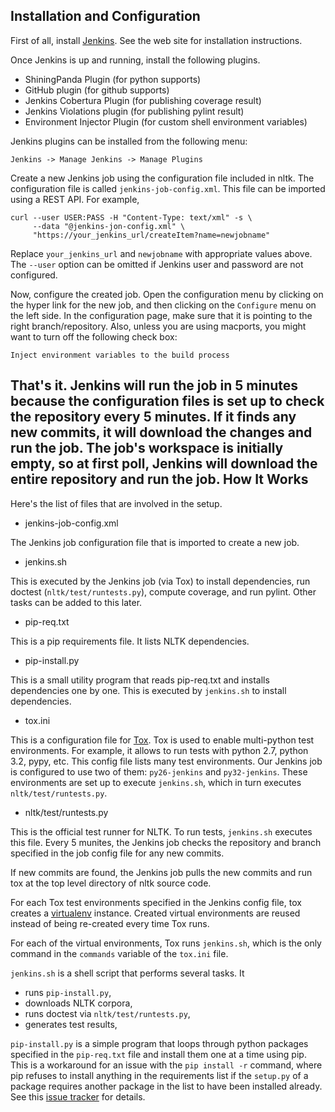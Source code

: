 Installation and Configuration
------------------------------

First of all, install [Jenkins](http://jenkins-ci.org/). See the web site for installation instructions.

Once Jenkins is up and running, install the following plugins.
 * ShiningPanda Plugin (for python supports)
 * GitHub plugin (for github supports)
 * Jenkins Cobertura Plugin (for publishing coverage result)
 * Jenkins Violations plugin (for publishing pylint result)
 * Environment Injector Plugin (for custom shell environment variables)

Jenkins plugins can be installed from the following menu:

    Jenkins -> Manage Jenkins -> Manage Plugins

Create a new Jenkins job using the configuration file included in nltk. The configuration file is called `jenkins-job-config.xml`. This file can be imported using a REST API. For example,

    curl --user USER:PASS -H "Content-Type: text/xml" -s \
         --data "@jenkins-jon-config.xml" \
         "https://your_jenkins_url/createItem?name=newjobname"

Replace `your_jenkins_url` and `newjobname` with appropriate values above. The `--user` option can be omitted if Jenkins user and password are not configured.

Now, configure the created job. Open the configuration menu by clicking on the hyper link for the new job, and then clicking on the `Configure` menu on the left side. In the configuration page, make sure that it is pointing to the right branch/repository. Also, unless you are using macports, you might want to turn off the following check box:

    Inject environment variables to the build process

That's it. Jenkins will run the job in 5 minutes because the configuration files is set up to check the repository every 5 minutes. If it finds any new commits, it will download the changes and run the job. The job's workspace is initially empty, so at first poll, Jenkins will download the entire repository and run the job.
How It Works
------------

Here's the list of files that are involved in the setup.

* jenkins-job-config.xml

 The Jenkins job configuration file that is imported to create a new job.

* jenkins.sh

 This is executed by the Jenkins job (via Tox) to install dependencies, run doctest (`nltk/test/runtests.py`), compute coverage, and run pylint. Other tasks can be added to this later.

* pip-req.txt

 This is a pip requirements file. It lists NLTK dependencies.

* pip-install.py

 This is a small utility program that reads pip-req.txt and installs dependencies one by one. This is executed by `jenkins.sh` to install dependencies.

* tox.ini

 This is a configuration file for [Tox](http://tox.readthedocs.org/en/latest/). Tox is used to enable multi-python test environments. For example, it allows to run tests with python 2.7, python 3.2, pypy, etc. This config file lists many test environments. Our Jenkins job is configured to use two of them: `py26-jenkins` and `py32-jenkins`. These environments are set up to execute `jenkins.sh`, which in turn executes `nltk/test/runtests.py`.

* nltk/test/runtests.py

 This is the official test runner for NLTK. To run tests, `jenkins.sh` executes this file.
Every 5 munites, the Jenkins job checks the repository and branch specified in the job config file for any new commits.

If new commits are found, the Jenkins job pulls the new commits and run tox at the top level directory of nltk source code.

For each Tox test environments specified in the Jenkins config file, tox creates a [virtualenv](http://www.virtualenv.org/) instance. Created virtual environments are reused instead of being re-created every time Tox runs.

For each of the virtual environments, Tox runs `jenkins.sh`, which is the only command in the `commands` variable of the `tox.ini` file.

`jenkins.sh` is a shell script that performs several tasks. It
 * runs `pip-install.py`,
 * downloads NLTK corpora,
 * runs doctest via `nltk/test/runtests.py`,
 * generates test results,

`pip-install.py` is a simple program that loops through python packages specified in the `pip-req.txt` file and install them one at a time using pip. This is a workaround for an issue with the `pip install -r` command, where pip refuses to install anything in the requirements list if the `setup.py` of a package requires another package in the list to have been installed already. See this [issue tracker](https://github.com/pypa/pip/issues/25) for details.
